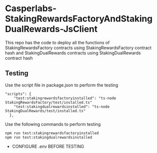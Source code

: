 # Casperlabs-StakingRewardsFactoryAndStakingDualRewards-JsClient

This repo has the code to deploy all the functions of StakingRewardsFactory contracts using StakingRewardsFactory contract hash and StakingDualRewards contracts using StakingDualRewards contract hash

## Testing

Use the script file in package.json to perform the testing
```
"scripts": {
    "test:stakingrewardsfactoryinstalled": "ts-node StakingRewardsFactory/test/installed.ts"
    "test:stakingdualrewardsinstalled": "ts-node StakingDualRewards/test/installed.ts"
  },
```

Use the following commands to perform testing
```
npm run test:stakingrewardsfactoryinstalled
npm run test:stakingdualrewardsinstalled

```

* CONFIGURE .env BEFORE TESTING


